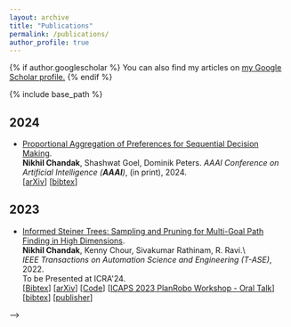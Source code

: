 ```yaml
---
layout: archive
title: "Publications"
permalink: /publications/
author_profile: true
---
```


{% if author.googlescholar %}
  You can also find my articles on <u><a href="{{author.googlescholar}}">my Google Scholar profile</a>.</u>
{% endif %}

<!--
{% include base_path %}

{% for post in site.publications reversed %}
  {% include archive-single.html %}
{% endfor %}


You can also find my articles on 
<a href="https://scholar.google.com/citations?user=F5qzvmkAAAAJ&hl=en">my Google Scholar profile</a>.
-->

{% include base_path %}

## <a name="year2024"></a> 2024  

* [Proportional Aggregation of Preferences for Sequential Decision Making]().     
    **Nikhil Chandak**, Shashwat Goel, Dominik Peters.
    <i>AAAI Conference on Artificial Intelligence (**AAAI**)</i>, (in print), 2024.            
    [[arXiv](https://arxiv.org/abs/2306.14858)]
    [<a href="javascript:void(0)" onclick="(function(target, id) { if ($('#' + id).css('display') == 'block') { $('#' + id).hide('fast'); $(target).text('bibtex') } else { $('#' + id).show('fast'); $(target).text('bibtex▲') } })(this, 'bibtex-chandak2023proportional');">bibtex</a>]
    <!-- [[code](https://github.com/lunjohnzhang/warehouse_env_gen_nca_public)]   -->  
<div id="bibtex-chandak2023proportional" style="display:none">
<pre>@article{chandak2023proportional,
  title={Proportional Aggregation of Preferences for Sequential Decision Making},
  author={Chandak, Nikhil and Goel, Shashwat and Peters, Dominik},
  journal={arXiv preprint arXiv:2306.14858},
  year={2023}
}
</pre></div>

## <a name="year2023"></a> 2023  

* [Informed Steiner Trees: Sampling and Pruning for Multi-Goal Path Finding in High Dimensions](https://ieeexplore.ieee.org/abstract/document/10243500/).          
   **Nikhil Chandak**, Kenny Chour, Sivakumar Rathinam, R. Ravi.\            
    <i>IEEE Transactions on Automation Science and Engineering (T-ASE)</i>, 2022.\
    To be Presented at ICRA'24.\
    [[Bibtex](https://wonderren.github.io/files/bibtex_ren22mocbs.txt)]
    <!-- [[Paper](../files/ren22_mocbs_tase_final.pdf)] -->   
    [[arXiv](https://arxiv.org/abs/2205.04548)]
    [[Code](https://github.com/nikhilchandak/InformedSteinerTrees)]
    [[ICAPS 2023 PlanRobo Workshop - Oral Talk](https://youtu.be/-IcSHw5EfaU)]              
    [<a href="javascript:void(0)" onclick="(function(target, id) { if ($('#' + id).css('display') == 'block') { $('#' + id).hide('fast'); $(target).text('bibtex') } else { $('#' + id).show('fast'); $(target).text('bibtex▲') } })(this, 'bibtex-chandak2023informed');">bibtex</a>]
    [[publisher](https://doi.org/10.1007/s10514-023-10148-y)]
<div id="bibtex-chandak2023informed" style="display:none">
<pre>@article{chandak2023informed,
  title={Informed steiner trees: Sampling and pruning for multi-goal path finding in high dimensions},
  author={Chandak, Nikhil and Chour, Kenny and Rathinam, Sivakumar and Ravi, Ramamoorthi},
  journal={IEEE Transactions on Automation Science and Engineering},
  year={2023},
  publisher={IEEE}
}
</pre></div>
-->
